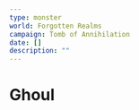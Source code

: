 ```yaml
---
type: monster
world: Forgotten Realms
campaign: Tomb of Annihilation
date: []
description: ""
---
```


# Ghoul
